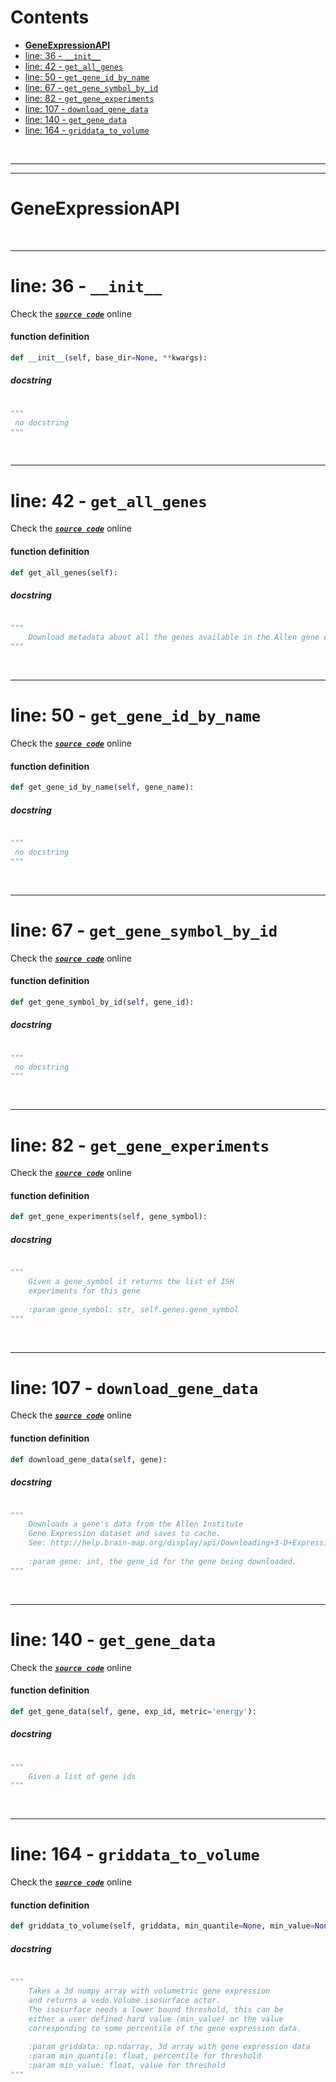 



Contents
========

* [**GeneExpressionAPI**](#geneexpressionapi)
* [line: 36 - `__init__`](#line-36---__init__)
* [line: 42 - `get_all_genes`](#line-42---get_all_genes)
* [line: 50 - `get_gene_id_by_name`](#line-50---get_gene_id_by_name)
* [line: 67 - `get_gene_symbol_by_id`](#line-67---get_gene_symbol_by_id)
* [line: 82 - `get_gene_experiments`](#line-82---get_gene_experiments)
* [line: 107 - `download_gene_data`](#line-107---download_gene_data)
* [line: 140 - `get_gene_data`](#line-140---get_gene_data)
* [line: 164 - `griddata_to_volume`](#line-164---griddata_to_volume)


&nbsp;

--------

--------
# **GeneExpressionAPI**




&nbsp;

--------
# line: 36 - `__init__`
  
Check the [***``source code``***](https://github.com/BrancoLab/BrainRender/tree/brainglobeintegration/blob/master/brainrender/gene_expression/api.py#L36) online
#### function definition


```python
def __init__(self, base_dir=None, **kwargs):
```
##### docstring
  


```python

"""
 no docstring 
"""
```

&nbsp;

--------
# line: 42 - `get_all_genes`
  
Check the [***``source code``***](https://github.com/BrancoLab/BrainRender/tree/brainglobeintegration/blob/master/brainrender/gene_expression/api.py#L42) online
#### function definition


```python
def get_all_genes(self):
```
##### docstring
  


```python

"""
    Download metadata about all the genes available in the Allen gene expression dataset
"""
```

&nbsp;

--------
# line: 50 - `get_gene_id_by_name`
  
Check the [***``source code``***](https://github.com/BrancoLab/BrainRender/tree/brainglobeintegration/blob/master/brainrender/gene_expression/api.py#L50) online
#### function definition


```python
def get_gene_id_by_name(self, gene_name):
```
##### docstring
  


```python

"""
 no docstring 
"""
```

&nbsp;

--------
# line: 67 - `get_gene_symbol_by_id`
  
Check the [***``source code``***](https://github.com/BrancoLab/BrainRender/tree/brainglobeintegration/blob/master/brainrender/gene_expression/api.py#L67) online
#### function definition


```python
def get_gene_symbol_by_id(self, gene_id):
```
##### docstring
  


```python

"""
 no docstring 
"""
```

&nbsp;

--------
# line: 82 - `get_gene_experiments`
  
Check the [***``source code``***](https://github.com/BrancoLab/BrainRender/tree/brainglobeintegration/blob/master/brainrender/gene_expression/api.py#L82) online
#### function definition


```python
def get_gene_experiments(self, gene_symbol):
```
##### docstring
  


```python

"""
    Given a gene_symbol it returns the list of ISH
    experiments for this gene
    
    :param gene_symbol: str, self.genes.gene_symbol
"""
```

&nbsp;

--------
# line: 107 - `download_gene_data`
  
Check the [***``source code``***](https://github.com/BrancoLab/BrainRender/tree/brainglobeintegration/blob/master/brainrender/gene_expression/api.py#L107) online
#### function definition


```python
def download_gene_data(self, gene):
```
##### docstring
  


```python

"""
    Downloads a gene's data from the Allen Institute 
    Gene Expression dataset and saves to cache. 
    See: http://help.brain-map.org/display/api/Downloading+3-D+Expression+Grid+Data
    
    :param gene: int, the gene_id for the gene being downloaded.
"""
```

&nbsp;

--------
# line: 140 - `get_gene_data`
  
Check the [***``source code``***](https://github.com/BrancoLab/BrainRender/tree/brainglobeintegration/blob/master/brainrender/gene_expression/api.py#L140) online
#### function definition


```python
def get_gene_data(self, gene, exp_id, metric='energy'):
```
##### docstring
  


```python

"""
    Given a list of gene ids
"""
```

&nbsp;

--------
# line: 164 - `griddata_to_volume`
  
Check the [***``source code``***](https://github.com/BrancoLab/BrainRender/tree/brainglobeintegration/blob/master/brainrender/gene_expression/api.py#L164) online
#### function definition


```python
def griddata_to_volume(self, griddata, min_quantile=None, min_value=None, **kwargs):
```
##### docstring
  


```python

"""
    Takes a 3d numpy array with volumetric gene expression
    and returns a vedo.Volume.isosurface actor.
    The isosurface needs a lower bound threshold, this can be
    either a user defined hard value (min_value) or the value
    corresponding to some percentile of the gene expression data.
    
    :param griddata: np.ndarray, 3d array with gene expression data
    :param min_quantile: float, percentile for threshold
    :param min_value: float, value for threshold
"""
```